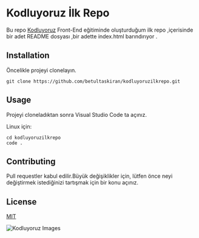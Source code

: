 # Kodluyoruz İlk Repo

Bu repo [Kodluyoruz](https://www.kodluyoruz.org) Front-End eğitiminde oluşturduğum ilk repo ,içerisinde bir adet README dosyası ,bir adette index.html barındırıyor .

## Installation

Öncelikle projeyi clonelayın.

```
git clone https://github.com/betultaskiran/kodluyoruzilkrepo.git
```

## Usage

Projeyi cloneladıktan sonra Visual Studio Code ta açınız.

Linux için:

```
cd kodluyoruzilkrepo
code .
```

## Contributing

Pull requestler kabul edilir.Büyük değişiklikler için, lütfen önce neyi değiştirmek istediğinizi tartışmak için bir konu açınız.

## License

[MIT](https://www.kodluyoruz.org)

![Kodluyoruz Images](https://encrypted-tbn0.gstatic.com/images?q=tbn:ANd9GcSM9wmmkNEYKLVow_boLsC1-32rnSnTgMpm1Q&s)
